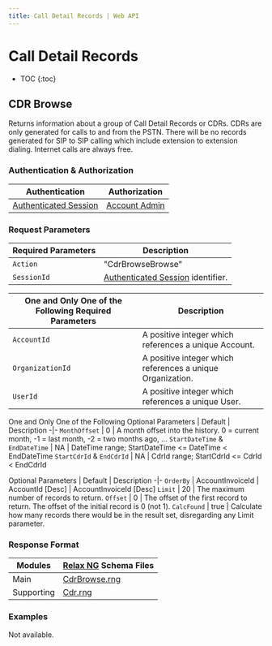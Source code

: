 ```yaml
---
title: Call Detail Records | Web API
---
```


# Call Detail Records

* TOC
{:toc}

## CDR Browse

Returns information about a group of Call Detail Records or CDRs. CDRs are only generated for calls to and from the PSTN. There will be no records generated for SIP to SIP calling which include extension to extension dialing. Internet calls are always free.

### Authentication & Authorization

Authentication | Authorization
-|-
[Authenticated Session](../Authentication/#session-create) | [Account Admin](../#roles)

### Request Parameters

Required Parameters | Description
-|-
`Action` | "CdrBrowseBrowse"
`SessionId` | [Authenticated Session](../Authentication/#session-create) identifier.

One and Only One of the Following Required Parameters | Description
-|-
`AccountId` | A positive integer which references a unique Account.
`OrganizationId` | A positive integer which references a unique Organization.
`UserId` | A positive integer which references a unique User.

One and Only One of the Following Optional Parameters | Default | Description
-|-
`MonthOffset` | 0 | A month offset into the history. 0 = current month, -1 = last month, -2 = two months ago, ...
`StartDateTime` & `EndDateTime` | NA | DateTime range; StartDateTime <= DateTime < EndDateTime
`StartCdrId` & `EndCdrId` | NA | CdrId range; StartCdrId <= CdrId < EndCdrId

Optional Parameters | Default | Description
-|-
`OrderBy` | AccountInvoiceId | AccountId [Desc] \| AccountInvoiceId [Desc] 
`Limit` | 20 | The maximum number of records to return.
`Offset` | 0 | The offset of the first record to return. The offset of the initial record is 0 (not 1).
`CalcFound` | true | Calculate how many records there would be in the result set, disregarding any Limit parameter.

### Response Format

Modules | [Relax NG](http://relaxng.org) Schema Files
-|-
Main | [CdrBrowse.rng](/rng/CdrBrowse.rng)
Supporting | [Cdr.rng](/rng/Cdr.rng)

### Examples

Not available.
